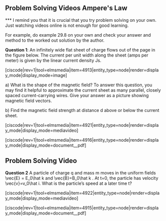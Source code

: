 ## Problem Solving Videos Ampere's Law

*** I remind you that it is crucial that you try problem solving on your own. Just watching videos online is not enough for good learning.

For example, do example 29.8 on your own and check your answer and method to the worked out solution by the author.

**Question 1**: An infinitely wide flat sheet of charge flows out of the page in the figure below. The current per unit width along the sheet (amps per meter) is given by the linear current density Js.

[ciscode|rev=1|tool=elmsmedia|item=4913|entity_type=node|render=display_mode|display_mode=image]

a) What is the shape of the magnetic field? To answer this question, you may find it helpful to approximate the current sheet as many parallel, closely spaced current-carrying wires. Give your answer as a picture showing magnetic field vectors.

b) Find the magnetic field strength at distance d above or below the current sheet.

[ciscode|rev=1|tool=elmsmedia|item=4921|entity_type=node|render=display_mode|display_mode=mediavideo]

[ciscode|rev=1|tool=elmsmedia|item=4916|entity_type=node|render=display_mode|display_mode=document__pdf]

## Problem Solving Video

**Question 2** A particle of charge q and mass m moves in the uniform fields <lrn-math>\vec{E} = E_0\hat k </lrn-math> and <lrn-math>\vec{B}=B_0\hat k </lrn-math>. At t=0, the particle has velocity <lrn-math>\vec{v}=v_0\hat i.</lrn-math> What is the particle’s speed at a later time t?

[ciscode|rev=1|tool=elmsmedia|item=4922|entity_type=node|render=display_mode|display_mode=mediavideo]

[ciscode|rev=1|tool=elmsmedia|item=4915|entity_type=node|render=display_mode|display_mode=document__pdf]